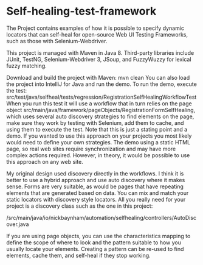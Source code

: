 # Self-healing-test-framework
The Project contains examples of how it is possible to specify dynamic locators that can self-heal for open-source Web UI Testing Frameworks, such as those with Selenium-Webdriver.

This project is managed with Maven in Java 8. Third-party libraries include JUnit, TestNG, Selenium-Webdriver 3, JSoup, and FuzzyWuzzy for lexical fuzzy matching.

Download and build the project with Maven: mvn clean
You can also load the project into IntelliJ for Java and run the demo. To run the demo, execute the test: src/test/java/selfheal/tests/regression/RegistrationSelfHealingWorkflowTest 
When you run this test it will use a workflow that in turn relies on the page object src/main/java/framework/pageObjects/RegistrationFormSelfHealing, which uses several auto discovery strategies to find elements on the page, make sure they work by testing with Selenium, add them to cache, and using them to execute the test.
Note that this is just a stating point and a demo. If you wanted to use this approach on your projects you most likely would need to define your own strategies. The demo using a static HTML page, so real web sites require synchronization and may have more complex actions required. However, in theory, it would be possible to use this approach on any web site.

My original design used discovery directly in the workflows. I think it is better to use a hybrid approach and use auto discovery where it makes sense. Forms are very suitable, as would be pages that have repeating elements that are generated based on data. You can mix and match your static locators with discovery style locators. All you really need for your project is a discovery class such as the one in this project:

/src/main/java/io/nickbaynham/automation/selfhealing/controllers/AutoDiscover.java

If you are using page objects, you can use the characteristics mapping to define the scope of where to look and the pattern suitable to how you usually locate your elements. Creating a pattern can be re-used to find elements, cache them, and self-heal if they stop working.

